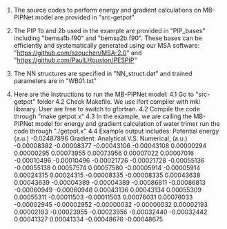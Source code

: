 1. The source codes to perform energy and gradient calculations on MB-PIPNet model are provided in "src-getpot"

2. The PIP 1b and 2b used in the example are provided in "PIP_bases" including "bemsa1b.f90" and "bemsa2b.f90".
   These bases can be efficiently and systematically generated using our MSA software: "https://github.com/szquchen/MSA-2.0" and "https://github.com/PaulLHouston/PESPIP"

3. The NN structures are specified in "NN_struct.dat" and trained parameters are in "WB01.txt"

4. Here are the instructions to run the MB-PIPNet model:
   4.1 Go to "src-getpot" folder
   4.2 Check Makefile. We use ifort compiler with mkl libarary. User are free to switch to gfortran.
   4.2 Compile the code through "make getpot.x"
   4.3 In the example, we are calling the MB-PIPNet model for energy and gradient calculation of water trimer
       run the code through "./getpot.x"
   4.4 Example output includes:
 Potential energy (a.u.)
    -0.02487896
 Gradient: Analytical V.S. Numerical, (a.u.)
    -0.00008382    -0.00008377
    -0.00043106    -0.00043108
     0.00000294     0.00000295
     0.00073955     0.00073956
     0.00007022     0.00007016
    -0.00010496    -0.00010496
    -0.00021726    -0.00021728
    -0.00055136    -0.00055138
     0.00057574     0.00057580
    -0.00005914    -0.00005914
     0.00024315     0.00024315
    -0.00008335    -0.00008335
     0.00043638     0.00043639
    -0.00004389    -0.00004389
    -0.00086811    -0.00086813
    -0.00060949    -0.00060948
     0.00043136     0.00043134
     0.00055309     0.00055311
    -0.00011503    -0.00011503
     0.00076031     0.00076033
    -0.00002945    -0.00002952
    -0.00000032    -0.00000032
     0.00002193     0.00002193
    -0.00023955    -0.00023956
    -0.00032440    -0.00032442
     0.00041327     0.00041334
    -0.00048676    -0.00048675
